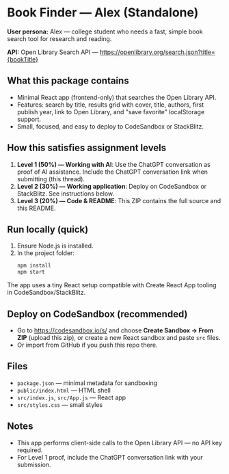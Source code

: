 # Book Finder — Alex (Standalone)

**User persona:** Alex — college student who needs a fast, simple book search tool for research and reading.

**API:** Open Library Search API — https://openlibrary.org/search.json?title={bookTitle}

## What this package contains
- Minimal React app (frontend-only) that searches the Open Library API.
- Features: search by title, results grid with cover, title, authors, first publish year, link to Open Library, and "save favorite" localStorage support.
- Small, focused, and easy to deploy to CodeSandbox or StackBlitz.

## How this satisfies assignment levels
1. **Level 1 (50%) — Working with AI**: Use the ChatGPT conversation as proof of AI assistance. Include the ChatGPT conversation link when submitting (this thread).
2. **Level 2 (30%) — Working application**: Deploy on CodeSandbox or StackBlitz. See instructions below.
3. **Level 3 (20%) — Code & README**: This ZIP contains the full source and this README.

## Run locally (quick)
1. Ensure Node.js is installed.
2. In the project folder:
   ```bash
   npm install
   npm start
   ```
The app uses a tiny React setup compatible with Create React App tooling in CodeSandbox/StackBlitz.

## Deploy on CodeSandbox (recommended)
- Go to https://codesandbox.io/s/ and choose **Create Sandbox → From ZIP** (upload this zip), or create a new React sandbox and paste `src` files.
- Or import from GitHub if you push this repo there.

## Files
- `package.json` — minimal metadata for sandboxing
- `public/index.html` — HTML shell
- `src/index.js`, `src/App.js` — React app
- `src/styles.css` — small styles

## Notes
- This app performs client-side calls to the Open Library API — no API key required.
- For Level 1 proof, include the ChatGPT conversation link with your submission.
